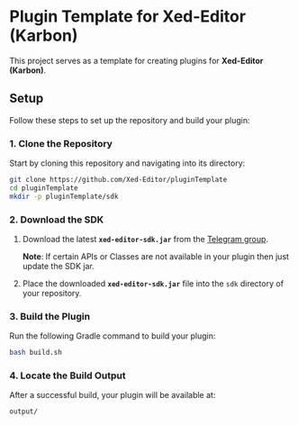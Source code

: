 # Plugin Template for Xed-Editor (Karbon)

This project serves as a template for creating plugins for **Xed-Editor (Karbon)**.

## Setup

Follow these steps to set up the repository and build your plugin:

### 1. Clone the Repository

Start by cloning this repository and navigating into its directory:

```bash
git clone https://github.com/Xed-Editor/pluginTemplate
cd pluginTemplate
mkdir -p pluginTemplate/sdk
```

### 2. Download the SDK

1. Download the latest **`xed-editor-sdk.jar`** from the [Telegram group](https://github.com).  

   **Note**: If certain APIs or Classes are not available in your plugin then just update the SDK jar.  

2. Place the downloaded **`xed-editor-sdk.jar`** file into the `sdk` directory of your repository.

### 3. Build the Plugin

Run the following Gradle command to build your plugin:

```bash
bash build.sh
```

### 4. Locate the Build Output

After a successful build, your plugin will be available at:

```
output/
```

